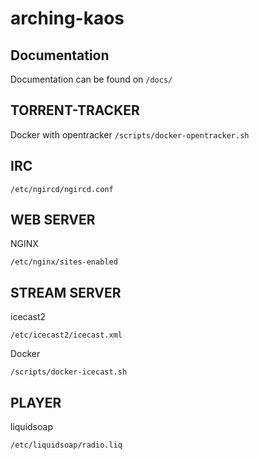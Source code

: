 # arching-kaos

## Documentation

Documentation can be found on `/docs/`

## TORRENT-TRACKER

Docker with opentracker
`/scripts/docker-opentracker.sh`

## IRC

`/etc/ngircd/ngircd.conf`

## WEB SERVER

NGINX

`/etc/nginx/sites-enabled`

## STREAM SERVER

icecast2

`/etc/icecast2/icecast.xml`

Docker

`/scripts/docker-icecast.sh`


## PLAYER

liquidsoap

`/etc/liquidsoap/radio.liq`


